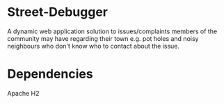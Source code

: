 # Street-Debugger
A dynamic web application solution to issues/complaints members of the community may have regarding their town e.g. pot holes and noisy neighbours who don't know who to contact about the issue. 
# Dependencies
Apache 
H2 
